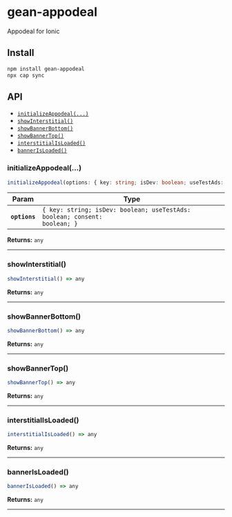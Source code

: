 # gean-appodeal

Appodeal for Ionic

## Install

```bash
npm install gean-appodeal
npx cap sync
```

## API

<docgen-index>

* [`initializeAppodeal(...)`](#initializeappodeal)
* [`showInterstitial()`](#showinterstitial)
* [`showBannerBottom()`](#showbannerbottom)
* [`showBannerTop()`](#showbannertop)
* [`interstitialIsLoaded()`](#interstitialisloaded)
* [`bannerIsLoaded()`](#bannerisloaded)

</docgen-index>

<docgen-api>
<!--Update the source file JSDoc comments and rerun docgen to update the docs below-->

### initializeAppodeal(...)

```typescript
initializeAppodeal(options: { key: string; isDev: boolean; useTestAds: boolean; consent: boolean; }) => any
```

| Param         | Type                                                                                 |
| ------------- | ------------------------------------------------------------------------------------ |
| **`options`** | <code>{ key: string; isDev: boolean; useTestAds: boolean; consent: boolean; }</code> |

**Returns:** <code>any</code>

--------------------


### showInterstitial()

```typescript
showInterstitial() => any
```

**Returns:** <code>any</code>

--------------------


### showBannerBottom()

```typescript
showBannerBottom() => any
```

**Returns:** <code>any</code>

--------------------


### showBannerTop()

```typescript
showBannerTop() => any
```

**Returns:** <code>any</code>

--------------------


### interstitialIsLoaded()

```typescript
interstitialIsLoaded() => any
```

**Returns:** <code>any</code>

--------------------


### bannerIsLoaded()

```typescript
bannerIsLoaded() => any
```

**Returns:** <code>any</code>

--------------------

</docgen-api>
